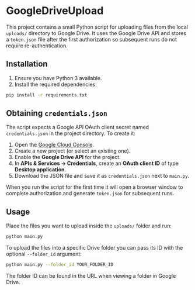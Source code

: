# GoogleDriveUpload

This project contains a small Python script for uploading files from the local
`uploads/` directory to Google Drive.  It uses the Google Drive API and stores a
`token.json` file after the first authorization so subsequent runs do not
require re-authentication.

## Installation

1. Ensure you have Python 3 available.
2. Install the required dependencies:

```bash
pip install -r requirements.txt
```

## Obtaining `credentials.json`

The script expects a Google API OAuth client secret named
`credentials.json` in the project directory. To create it:

1. Open the [Google Cloud Console](https://console.cloud.google.com/).
2. Create a new project (or select an existing one).
3. Enable the **Google Drive API** for the project.
4. In **APIs & Services → Credentials**, create an **OAuth client ID** of type
   **Desktop application**.
5. Download the JSON file and save it as `credentials.json` next to
   `main.py`.

When you run the script for the first time it will open a browser window to
complete authorization and generate `token.json` for subsequent runs.

## Usage

Place the files you want to upload inside the `uploads/` folder and run:

```bash
python main.py
```

To upload the files into a specific Drive folder you can pass its ID with the
optional `--folder_id` argument:

```bash
python main.py --folder_id YOUR_FOLDER_ID
```

The folder ID can be found in the URL when viewing a folder in Google Drive.
